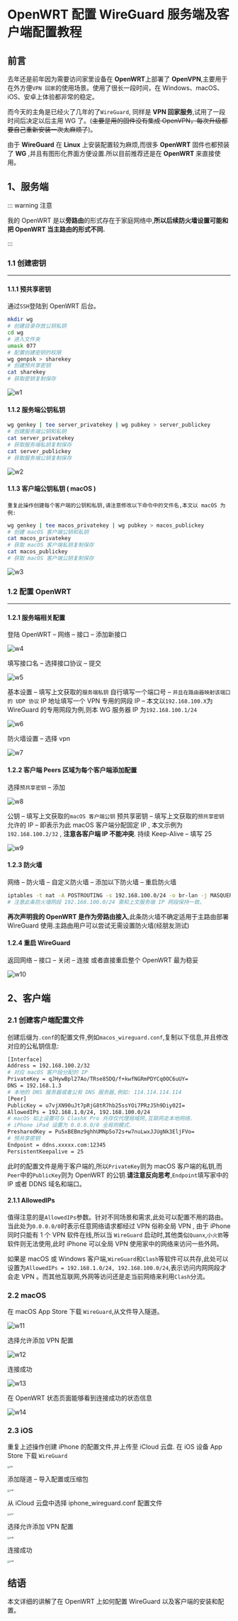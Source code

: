 # OpenWRT 配置 WireGuard 服务端及客户端配置教程

## 前言

去年还是前年因为需要访问家里设备在 **OpenWRT**上部署了 **OpenVPN**,主要用于在外方便`VPN 回家`的使用场景。使用了很长一段时间，在 Windows、macOS、iOS、安卓上体验都非常的稳定。

而今天的主角是已经火了几年的了`WireGuard`, 同样是 **VPN 回家服务**,试用了一段时间后决定以后主用 WG 了。(~~主要是用的固件没有集成 OpenVPN，每次升级都要自己重新安装一次太麻烦了~~)。

由于 **WireGuard** 在 **Linux** 上安装配置较为麻烦,而很多 **OpenWRT** 固件也都预装了 **WG** ,并且有图形化界面方便设置.所以目前推荐还是在 **OpenWRT** 来直接使用。

## 1、服务端

::: warning 注意

我的 OpenWRT 是以**旁路由**的形式存在于家庭网络中,**所以后续防火墙设置可能和把 OpenWRT 当主路由的形式不同.**

:::

### 1.1 创建密钥

---

#### 1.1.1 预共享密钥

通过`SSH`登陆到 OpenWRT 后台。

```bash
mkdir wg
# 创建目录存放公钥私钥
cd wg
# 进入文件夹
umask 077
# 配置创建密钥的权限
wg genpsk > sharekey
# 创建预共享密钥
cat sharekey
# 获取密钥复制保存
```

![w1](./w1.webp)

#### 1.1.2 服务端公钥私钥

```bash
wg genkey | tee server_privatekey | wg pubkey > server_publickey
# 创建服务端公钥和私钥
cat server_privatekey
# 获取服务端私钥复制保存
cat server_publickey
# 获取服务端公钥复制保存
```

![w2](./w2.webp)

#### 1.1.3 客户端公钥私钥 ( macOS )

`重复此操作创建每个客户端的公钥和私钥,请注意修改以下命令中的文件名,本文以 macOS 为例:`

```bash
wg genkey | tee macos_privatekey | wg pubkey > macos_publickey
# 创建 macOS 客户端公钥和私钥
cat macos_privatekey
# 获取 macOS 客户端私钥复制保存
cat macos_publickey
# 获取 macOS 客户端公钥复制保存
```

![w3](./w3.webp)

### 1.2 配置 OpenWRT

---

#### 1.2.1 服务端相关配置

登陆 OpenWRT – 网络 – 接口 – 添加新接口

![w4](./w4.webp)

填写接口名 – 选择接口协议 – 提交

![w5](./w5.webp)

基本设置 – 填写上文获取的`服务端私钥`
自行填写一个端口号 – `并且在路由器映射该端口的 UDP 协议`
IP 地址填写一个 VPN 专用的网段 IP – 本文以`192.168.100.X`为 WireGuard 的专用网段为例,则本 WG 服务器 IP 为`192.168.100.1/24`

![w6](./w6.webp)

防火墙设置 – 选择 vpn

![w7](./w7.webp)

#### 1.2.2 客户端 Peers 区域为每个客户端添加配置

选择`预共享密钥` – 添加

![w8](./w8.webp)

公钥 – 填写上文获取的`macOS 客户端公钥`
预共享密钥 – 填写上文获取的`预共享密钥`
允许的 IP – 即表示为此 macOS 客户端分配固定 IP , 本文示例为 `192.168.100.2/32` , **注意各客户端 IP 不能冲突**.
持续 Keep-Alive – 填写 25

![w9](./w9.webp)

#### 1.2.3 防火墙

网络 – 防火墙 – 自定义防火墙 – 添加以下防火墙 – 重启防火墙

```bash
iptables -t nat -A POSTROUTING -s 192.168.100.0/24 -o br-lan -j MASQUERADE
# 注意此条防火墙网段 192.168.100.0/24 需和上文服务端 IP 网段保持一致。
```

**再次声明我的 OpenWRT 是作为旁路由接入**,此条防火墙不确定适用于主路由部署 WireGuard 使用.主路由用户可以尝试无需设置防火墙(经朋友测试)

#### 1.2.4 重启 WireGuard

返回网络 – 接口 – 关闭 – 连接
或者直接重启整个 OpenWRT 最为稳妥

![w10](./w10.webp)

## 2、客户端

### 2.1 创建客户端配置文件

创建后缀为`.conf`的配置文件,例如`macos_wireguard.conf`,复制以下信息,并且修改对应的公私钥信息:

```bash
[Interface]
Address = 192.168.100.2/32
# 对应 macOS 客户段分配的 IP
PrivateKey = qJHywBpl27Ao/TRse85DQ/f+kwfNGRmPDYCq0OC6uUY=
DNS = 192.168.1.3
# 本地的 DNS 服务器或者公有 DNS 服务器,例如: 114.114.114.114
[Peer]
PublicKey = u7vjXN90uJt7pRjG8tR7hb25ssYOi7PRzJ5h9Diy02I=
AllowedIPs = 192.168.1.0/24, 192.168.100.0/24
# macOS 如上设置可与 ClashX Pro 共存仅代理局域网,互联网走本地网络.
# iPhone iPad 设置为 0.0.0.0/0 全局则模式.
PresharedKey = Pu5xBEBmz9ghhUMNp5o72s+w7nuLwxJJUgNk3EljFVo=
# 预共享密钥
Endpoint = ddns.xxxxx.com:12345
PersistentKeepalive = 25
```

此时的配置文件是用于客户端的,所以`PrivateKey`则为 macOS 客户端的私钥,而`Peer`中的`PublicKey`则为 OpenWRT 的公钥.**请注意反向思考**,`Endpoint`填写家中的 IP 或者 DDNS 域名和端口。

#### 2.1.1 AllowedIPs

值得注意的是`AllowedIPs`参数。针对不同场景和需求,此处可以配置不用的路由。
当此处为`0.0.0.0/0`时表示任意网络请求都经过 VPN 俗称全局 VPN , 由于 iPhone 同时只能有 1 个 VPN 软件在线,所以当 `WireGuard` 启动时,其他类似`Quanx`,`小火箭`等软件则无法使用,此时 iPhone 可以全局 VPN 使用家中的网络来访问一些外网。

如果是 macOS 或 Windows 客户端,`WireGuard`和`Clash`等软件可以共存,此处可以设置为`AllowedIPs = 192.168.1.0/24, 192.168.100.0/24`,表示访问内网网段才会走 VPN 。而其他互联网,外网等访问还是走当前网络来利用`Clash`分流。

### 2.2 macOS

在 macOS App Store 下载 `WireGuard`,从文件导入隧道。

![w11](./w11.webp)

选择允许添加 VPN 配置

![w12](./w12.webp)

连接成功

![w13](./w13.webp)

在 OpenWRT 状态页面能够看到连接成功的状态信息

![w14](./w14.webp)

### 2.3 iOS

重复上述操作创建 iPhone 的配置文件,并上传至 iCloud 云盘.
在 iOS 设备 App Store 下载 `WireGuard`

<img src="./w15.webp" alt="w15" style="zoom:30%;" />

添加隧道 – 导入配置或压缩包

<img src="./w16.webp" alt="w16" style="zoom:33%;" />

从 iCloud 云盘中选择 iphone_wireguard.conf 配置文件

<img src="./w17.webp" alt="w17" style="zoom:33%;" />

选择允许添加 VPN 配置

<img src="./w18.webp" alt="w18" style="zoom:33%;" />

连接成功

<img src="./w19.webp" alt="w19" style="zoom:33%;" />

## 结语

本文详细的讲解了在 OpenWRT 上如何配置 WireGuard 以及客户端的安装和配置。
